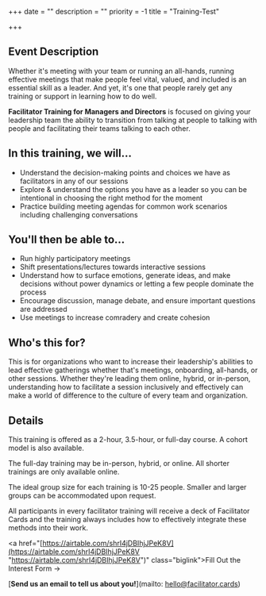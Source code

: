 +++
date = ""
description = ""
priority = -1
title = "Training-Test"

+++
## Event Description

Whether it's meeting with your team or running an all-hands, running effective meetings that make people feel vital, valued, and included is an essential skill as a leader. And yet, it's one that people rarely get any training or support in learning how to do well.

**Facilitator Training for Managers and Directors** is focused on giving your leadership team the ability to transition from talking at people to talking with people and facilitating their teams talking to each other.

## In this training, we will...

* Understand the decision-making points and choices we have as facilitators in any of our sessions
* Explore & understand the options you have as a leader so you can be intentional in choosing the right method for the moment
* Practice building meeting agendas for common work scenarios including challenging conversations

## You'll then be able to...

* Run highly participatory meetings
* Shift presentations/lectures towards interactive sessions
* Understand how to surface emotions, generate ideas, and make decisions without power dynamics or letting a few people dominate the process
* Encourage discussion, manage debate, and ensure important questions are addressed
* Use meetings to increase comradery and create cohesion

## Who's this for?

This is for organizations who want to increase their leadership's abilities to lead effective gatherings whether that's meetings, onboarding, all-hands, or other sessions. Whether they're leading them online, hybrid, or in-person, understanding how to facilitate a session inclusively and effectively can make a world of difference to the culture of every team and organization.

## Details

This training is offered as a 2-hour, 3.5-hour, or full-day course. A cohort model is also available.

The full-day training may be in-person, hybrid, or online. All shorter trainings are only available online.

The ideal group size for each training is 10-25 people. Smaller and larger groups can be accommodated upon request.

All participants in every facilitator training will receive a deck of Facilitator Cards and the training always includes how to effectively integrate these methods into their work.

<a href="[https://airtable.com/shrI4jDBIhjJPeK8V](https://airtable.com/shrI4jDBIhjJPeK8V "https://airtable.com/shrI4jDBIhjJPeK8V")" class="biglink">Fill Out the Interest Form →</a>

[**Send us an email to tell us about you!**](mailto: hello@facilitator.cards)